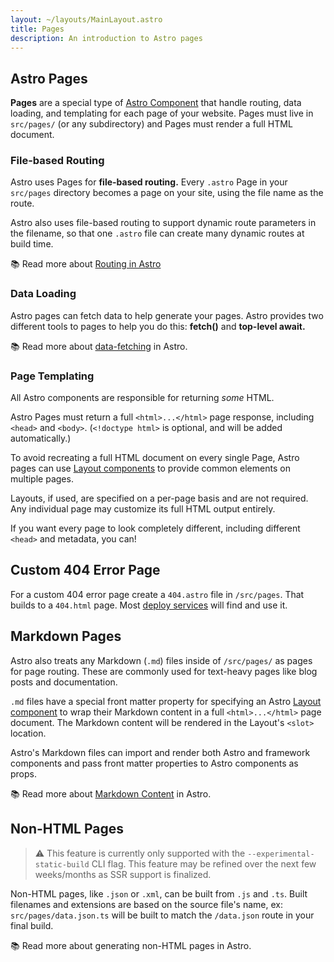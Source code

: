```yaml
---
layout: ~/layouts/MainLayout.astro
title: Pages
description: An introduction to Astro pages
---
```

## Astro Pages

**Pages** are a special type of [Astro Component](/en/core-concepts/astro-components) that handle routing, data loading, and templating for each page of your website. Pages must live in `src/pages/` (or any subdirectory) and Pages must render a full HTML document.

### File-based Routing

Astro uses Pages for **file-based routing.** Every `.astro` Page in your `src/pages` directory becomes a page on your site, using the file name as the route. 

Astro also uses file-based routing to support dynamic route parameters in the filename, so that one `.astro` file can create many dynamic routes at build time.

📚 Read more about [Routing in Astro](/en/core-concepts/routing)

### Data Loading

Astro pages can fetch data to help generate your pages. Astro provides two different tools to pages to help you do this: **fetch()** and **top-level await.**

📚 Read more about [data-fetching](/en/guides/data-fetching) in Astro.

### Page Templating

All Astro components are responsible for returning *some* HTML. 

Astro Pages must return a full `<html>...</html>` page response, including `<head>` and `<body>`. (`<!doctype html>` is optional, and will be added automatically.)

To avoid recreating a full HTML document on every single Page, Astro pages can use [Layout components](/en/core-components/layouts) to provide common elements on multiple pages.

Layouts, if used, are specified on a per-page basis and are not required. Any individual page may customize its full HTML output entirely. 

If you want every page to look completely different, including different `<head>` and metadata, you can!

## Custom 404 Error Page

For a custom 404 error page create a `404.astro` file in `/src/pages`. That builds to a `404.html` page. Most [deploy services](/en/guides/deploy) will find and use it.


## Markdown Pages

Astro also treats any Markdown (`.md`) files inside of `/src/pages/` as pages for page routing. These are commonly used for text-heavy pages like blog posts and documentation. 

`.md` files have a special front matter property for specifying an Astro [Layout component](/en/core-concepts/layout) to wrap their Markdown content in a full `<html>...</html>` page document. The Markdown content will be rendered in the Layout's `<slot>` location.

Astro's Markdown files can import and render both Astro and framework components and pass front matter properties to Astro components as props.

📚 Read more about [Markdown Content](/en/guides/markdown-content) in Astro.


## Non-HTML Pages

> ⚠️ This feature is currently only supported with the `--experimental-static-build` CLI flag. This feature may be refined over the next few weeks/months as SSR support is finalized.

Non-HTML pages, like `.json` or `.xml`, can be built from `.js` and `.ts`. Built filenames and extensions are based on the source file's name, ex: `src/pages/data.json.ts` will be built to match the `/data.json` route in your final build.

📚 Read more about generating non-HTML pages in Astro.